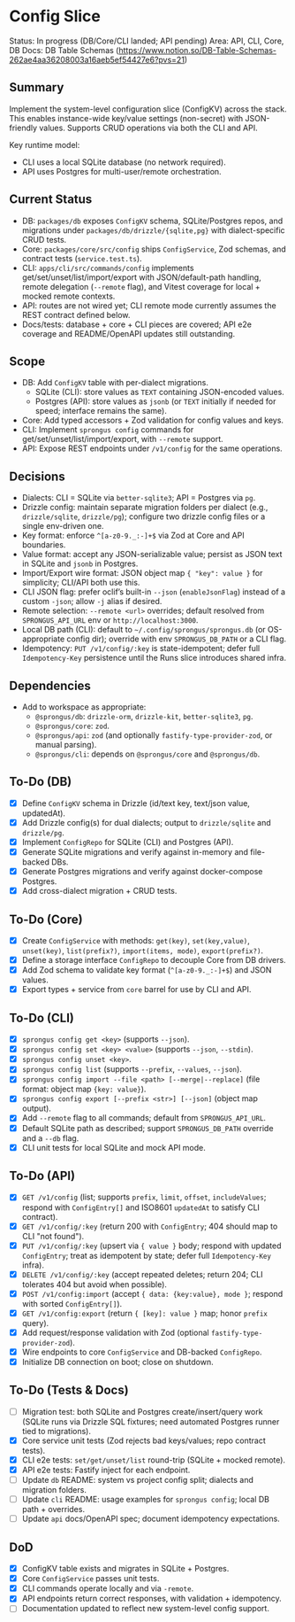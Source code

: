 # Config Slice

Status: In progress (DB/Core/CLI landed; API pending)
Area: API, CLI, Core, DB
Docs: DB Table Schemas (https://www.notion.so/DB-Table-Schemas-262ae4aa36208003a16aeb5ef54427e6?pvs=21)

## Summary

Implement the system-level configuration slice (ConfigKV) across the stack. This enables instance-wide key/value settings (non-secret) with JSON-friendly values. Supports CRUD operations via both the CLI and API.

Key runtime model:

- CLI uses a local SQLite database (no network required).
- API uses Postgres for multi-user/remote orchestration.

## Current Status

- DB: `packages/db` exposes `ConfigKV` schema, SQLite/Postgres repos, and migrations under `packages/db/drizzle/{sqlite,pg}` with dialect-specific CRUD tests.
- Core: `packages/core/src/config` ships `ConfigService`, Zod schemas, and contract tests (`service.test.ts`).
- CLI: `apps/cli/src/commands/config` implements get/set/unset/list/import/export with JSON/default-path handling, remote delegation (`--remote` flag), and Vitest coverage for local + mocked remote contexts.
- API: routes are not wired yet; CLI remote mode currently assumes the REST contract defined below.
- Docs/tests: database + core + CLI pieces are covered; API e2e coverage and README/OpenAPI updates still outstanding.

## Scope

- DB: Add `ConfigKV` table with per-dialect migrations.
  - SQLite (CLI): store values as `TEXT` containing JSON-encoded values.
  - Postgres (API): store values as `jsonb` (or `TEXT` initially if needed for speed; interface remains the same).
- Core: Add typed accessors + Zod validation for config values and keys.
- CLI: Implement `sprongus config` commands for get/set/unset/list/import/export, with `--remote` support.
- API: Expose REST endpoints under `/v1/config` for the same operations.

## Decisions

- Dialects: CLI = SQLite via `better-sqlite3`; API = Postgres via `pg`.
- Drizzle config: maintain separate migration folders per dialect (e.g., `drizzle/sqlite`, `drizzle/pg`); configure two drizzle config files or a single env-driven one.
- Key format: enforce `^[a-z0-9._:-]+$` via Zod at Core and API boundaries.
- Value format: accept any JSON-serializable value; persist as JSON text in SQLite and `jsonb` in Postgres.
- Import/Export wire format: JSON object map `{ "key": value }` for simplicity; CLI/API both use this.
- CLI JSON flag: prefer oclif’s built-in `--json` (`enableJsonFlag`) instead of a custom `-json`; allow `-j` alias if desired.
- Remote selection: `--remote <url>` overrides; default resolved from `SPRONGUS_API_URL` env or `http://localhost:3000`.
- Local DB path (CLI): default to `~/.config/sprongus/sprongus.db` (or OS-appropriate config dir); override with env `SPRONGUS_DB_PATH` or a CLI flag.
- Idempotency: `PUT /v1/config/:key` is state-idempotent; defer full `Idempotency-Key` persistence until the Runs slice introduces shared infra.

## Dependencies

- Add to workspace as appropriate:
  - `@sprongus/db`: `drizzle-orm`, `drizzle-kit`, `better-sqlite3`, `pg`.
  - `@sprongus/core`: `zod`.
  - `@sprongus/api`: `zod` (and optionally `fastify-type-provider-zod`, or manual parsing).
  - `@sprongus/cli`: depends on `@sprongus/core` and `@sprongus/db`.

## To-Do (DB)

- [x] Define `ConfigKV` schema in Drizzle (id/text key, text/json value, updatedAt).
- [x] Add Drizzle config(s) for dual dialects; output to `drizzle/sqlite` and `drizzle/pg`.
- [x] Implement `ConfigRepo` for SQLite (CLI) and Postgres (API).
- [x] Generate SQLite migrations and verify against in-memory and file-backed DBs.
- [x] Generate Postgres migrations and verify against docker-compose Postgres.
- [x] Add cross-dialect migration + CRUD tests.

## To-Do (Core)

- [x] Create `ConfigService` with methods: `get(key)`, `set(key,value)`, `unset(key)`, `list(prefix?)`, `import(items, mode)`, `export(prefix?)`.
- [x] Define a storage interface `ConfigRepo` to decouple Core from DB drivers.
- [x] Add Zod schema to validate key format (`^[a-z0-9._:-]+$`) and JSON values.
- [x] Export types + service from `core` barrel for use by CLI and API.

## To-Do (CLI)

- [x] `sprongus config get <key>` (supports `--json`).
- [x] `sprongus config set <key> <value>` (supports `--json`, `--stdin`).
- [x] `sprongus config unset <key>`.
- [x] `sprongus config list` (supports `--prefix`, `--values`, `--json`).
- [x] `sprongus config import --file <path> [--merge|--replace]` (file format: object map `{key: value}`).
- [x] `sprongus config export [--prefix <str>] [--json]` (object map output).
- [x] Add `--remote` flag to all commands; default from `SPRONGUS_API_URL`.
- [x] Default SQLite path as described; support `SPRONGUS_DB_PATH` override and a `--db` flag.
- [x] CLI unit tests for local SQLite and mock API mode.

## To-Do (API)

- [x] `GET /v1/config` (list; supports `prefix`, `limit`, `offset`, `includeValues`; respond with `ConfigEntry[]` and ISO8601 `updatedAt` to satisfy CLI contract).
- [x] `GET /v1/config/:key` (return 200 with `ConfigEntry`; 404 should map to CLI "not found").
- [x] `PUT /v1/config/:key` (upsert via `{ value }` body; respond with updated `ConfigEntry`; treat as idempotent by state; defer full `Idempotency-Key` infra).
- [x] `DELETE /v1/config/:key` (accept repeated deletes; return 204; CLI tolerates 404 but avoid when possible).
- [x] `POST /v1/config:import` (accept `{ data: {key:value}, mode }`; respond with sorted `ConfigEntry[]`).
- [x] `GET /v1/config:export` (return `{ [key]: value }` map; honor `prefix` query).
- [x] Add request/response validation with Zod (optional `fastify-type-provider-zod`).
- [x] Wire endpoints to core `ConfigService` and DB-backed `ConfigRepo`.
- [x] Initialize DB connection on boot; close on shutdown.

## To-Do (Tests & Docs)

- [ ] Migration test: both SQLite and Postgres create/insert/query work (SQLite runs via Drizzle SQL fixtures; need automated Postgres runner tied to migrations).
- [x] Core service unit tests (Zod rejects bad keys/values; repo contract tests).
- [x] CLI e2e tests: `set/get/unset/list` round-trip (SQLite + mocked remote).
- [x] API e2e tests: Fastify inject for each endpoint.
- [ ] Update `db` README: system vs project config split; dialects and migration folders.
- [ ] Update `cli` README: usage examples for `sprongus config`; local DB path + overrides.
- [ ] Update `api` docs/OpenAPI spec; document idempotency expectations.

## DoD

- [x] ConfigKV table exists and migrates in SQLite + Postgres.
- [x] Core `ConfigService` passes unit tests.
- [x] CLI commands operate locally and via `-remote`.
- [x] API endpoints return correct responses, with validation + idempotency.
- [ ] Documentation updated to reflect new system-level config support.
